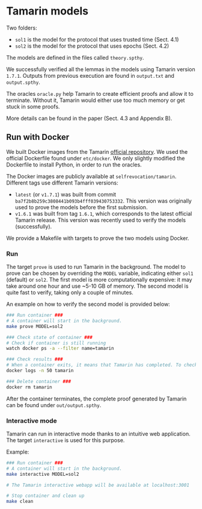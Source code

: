 # Tamarin models

Two folders:
- `sol1` is the model for the protocol that uses trusted time (Sect. 4.1)
- `sol2` is the model for the protocol that uses epochs (Sect. 4.2)

The models are defined in the files called `theory.spthy`. 

We successfully verified all the lemmas in the models using Tamarin version
`1.7.1`. Outputs from previous execution are found in `output.txt` and
`output.spthy`.

The oracles `oracle.py` help Tamarin to create efficient proofs and allow it to
terminate. Without it, Tamarin would either use too much memory or get stuck in
some proofs.

More details can be found in the paper (Sect. 4.3 and Appendix B).

## Run with Docker

We built Docker images from the Tamarin
[official repository](https://github.com/tamarin-prover/tamarin-prover). We used the
official Dockerfile found under `etc/docker`. We only slightly modified the
Dockerfile to install Python, in order to run the oracles.

The Docker images are publicly available at `selfrevocation/tamarin`. Different
tags use different Tamarin versions:
- `latest` (or `v1.7.1`) was built from commit
  `ba7f2b8b259c3808441b093b4fff039430753332`. This version was originally used
  to prove the models before the first submission.
- `v1.6.1` was built from tag `1.6.1`, which corresponds to the latest official
  Tamarin release. This version was recently used to verify the models
  (successfully).

We provide a Makefile with targets to prove the two models using Docker.

### Run

The target `prove` is used to run Tamarin in the background. The model to prove
can be chosen by overriding the `MODEL` variable, indicating either `sol1`
(default) or `sol2`. The first model is more computationally expensive: it may
take around one hour and use ~5-10 GB of memory. The second model is quite fast
to verify, taking only a couple of minutes.

An example on how to verify the second model is provided below:

```bash
### Run container ###
# A container will start in the background.
make prove MODEL=sol2

### Check state of container ###
# Check if container is still running
watch docker ps -a --filter name=tamarin

### Check results ###
# When a container exits, it means that Tamarin has completed. To check the results:
docker logs -n 50 tamarin

### Delete container ###
docker rm tamarin
```

After the container terminates, the complete proof generated by Tamarin can be
found under `out/output.spthy`.

### Interactive mode

Tamarin can run in interactive mode thanks to an intuitive web application. The
target `interactive` is used for this purpose.

Example:

```bash
### Run container ###
# A container will start in the background.
make interactive MODEL=sol2

# The Tamarin interactive webapp will be available at localhost:3001

# Stop container and clean up
make clean
```